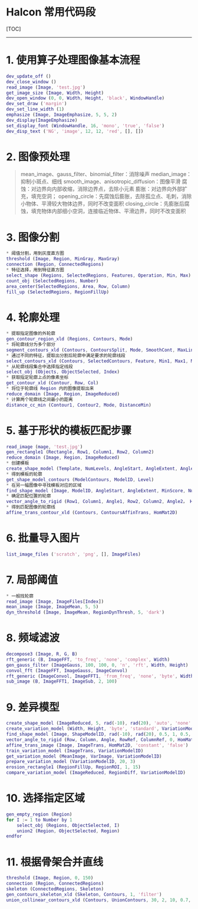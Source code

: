 Halcon 常用代码段
================================================================================
[TOC]

--------------------------------------------------------------------------------



# 1. 使用算子处理图像基本流程

```matlab
dev_update_off ()
dev_close_window ()
read_image (Image, 'test.jpg')
get_image_size (Image, Width, Height)
dev_open_window (0, 0, Width, Height, 'black', WindowHandle)
dev_set_draw ('margin')
dev_set_line_width (1)
emphasize (Image, ImageEmphasize, 5, 5, 2)
dev_display(ImageEmphasize)
set_display_font (WindowHandle, 16, 'mono', 'true', 'false')
dev_disp_text ('NG', 'image', 12, 12, 'red', [], [])
```



# 2. 图像预处理

> mean_image、gauss_filter、binomial_filter：消除噪声
> median_image：抑制小斑点、细线
> smooth_image、anisotropic_diffusion：图像平滑
> 腐蚀：对边界向内部收缩，消除边界点，去除小元素
> 膨胀：对边界向外部扩充，填充空洞；
> opening_circle：先腐蚀后膨胀，去除孤立点、毛刺，消除小物体、平滑较大物体边界，同时不改变面积
> closing_circle：先膨胀后腐蚀，填充物体内部细小空洞，连接临近物体、平滑边界，同时不改变面积



# 3. 图像分割

```matlab
* 阈值分割，用到灰度直方图
threshold (Image, Region, MinGray, MaxGray)
connection (Region, ConnectedRegions)
* 特征选择，用到特征直方图
select_shape (Regions, SelectedRegions, Features, Operation, Min, Max)
count_obj (SelectedRegions, Number)
area_center(SelectedRegions, Area, Row, Column)
fill_up (SelectedRegions, RegionFillUp)
```



# 4. 轮廓处理

```matlab
* 提取指定图像的外轮廓
gen_contour_region_xld (Regions, Contours, Mode)
* 将轮廓线分为多个部分
segment_contours_xld (Contours, ContoursSplit, Mode, SmoothCont, MaxLineDist1, MaxLineDist2)
* 通过不同的特征，提取出分割后轮廓中满足要求的轮廓线段
select_contours_xld (Contours, SelectedContours, Feature, Min1, Max1, Max2, Max2)
* 从轮廓线段集合中选择指定线段
select_obj (Objects, ObjectSelected, Index)
* 获取指定轮廓上点的像素坐标
get_contour_xld (Contour, Row, Col)
* 将位于轮廓线 Region 内的图像提取出来
reduce_domain (Image, Region, ImageReduced)
* 计算两个轮廓线之间最小的距离
distance_cc_min (Contour1, Contour2, Mode, DistanceMin)
```



# 5. 基于形状的模板匹配步骤

```matlab
read_image (mage, 'test.jpg')
gen_rectangle1 (Rectangle, Row1, Column1, Row2, Column2)
reduce_domain (Image, Region, ImageReduced)
* 创建模板
create_shape_model (Template, NumLevels, AngleStart, AngleExtent, AngleStep, Optimization, Metric, Contrast, MinContrast, ModelID)
* 得到模板的轮廓
get_shape_model_contours (ModelContours, ModelID, Level)
* 在另一幅图像中寻找模板对应的区域
find_shape_model (Image, ModelID, AngleStart, AngleExtent, MinScore, NumMatches, MaxOverlap, SubPixel, NumLevels, Greediness, Row, Column, Angle, Score)
* 确定匹配位置的轮廓
vector_angle_to_rigid (Row1, Column1, Angle1, Row2, Column2, Angle2， HomMat2D)
* 得到匹配图像的轮廓线
affine_trans_contour_xld (Contours, ContoursAffinTrans, HomMat2D)
```



# 6. 批量导入图片

```matlab
list_image_files ('scratch', 'png', [], ImageFiles)
```



# 7. 局部阈值

```matlab
* 一般找轮廓
read_image (Image, ImageFiles[Index])
mean_image (Image, ImageMean, 5, 5)
dyn_threshold (Image, ImageMean, RegionDynThresh, 5, 'dark')
```



# 8. 频域滤波

```matlab
decompose3 (Image, R, G, B)
rft_generic (B, ImageFFT, 'to_freq', 'none', 'complex', Width)
gen_gauss_filter (ImageGauss, 100, 100, 0, 'n', 'rft', Width, Height)
convol_fft (ImageFFT, ImageGauss, ImageConvol)
rft_generic (ImageConvol, ImageFFT1, 'from_freq', 'none', 'byte', Width)
sub_image (B, ImageFFT1, ImageSub, 2, 100)
```



# 9. 差异模型

```matlab
create_shape_model (ImageReduced, 5, rad(-10), rad(20), 'auto', 'none', 'use_polarity', 20, 10, ShapeModelID)
create_variation_model (Width, Height, 'byte', 'standard', VariationModelID)
find_shape_model (Image, ShapeModelID, rad(-10), rad(20), 0.5, 1, 0.5, 'least_squares', 0, 0.9, Row, Column, Angle, Score)
vector_angle_to_rigid (Row, Column, Angle, RowRef, ColumnRef, 0, HomMat2D)
affine_trans_image (Image, ImageTrans, HomMat2D, 'constant', 'false')
train_variation_model (ImageTrans, VariationModelID)
get_variation_model (MeanImage, VarImage, VariationModelID)
prepare_variation_model (VariationModelID, 20, 3)
erosion_rectangle1 (RegionFillUp, RegionROI, 1, 15)
compare_variation_model (ImageReduced, RegionDiff, VariationModelID)
```



# 10. 选择指定区域

```matlab
gen_empty_region (Region)
for I := 1 to Number by 1
    select_obj (Regions, ObjectSelected, I)
    union2 (Region, ObjectSelected, Region)
endfor
```



# 11. 根据骨架合并直线

```matlab
threshold (Image, Region, 0, 150)
connection (Region, ConnectedRegions)
skeleton (ConnectedRegions, Skeleton)
gen_contours_skeleton_xld (Skeleton, Contours, 1, 'filter')
union_collinear_contours_xld (Contours, UnionContours, 30, 2, 10, 0.7, 'attr_keep')
```

